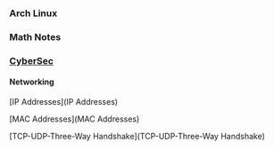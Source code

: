 ### Arch Linux




### Math Notes




### [CyberSec](CyberSec)

#### Networking

[IP Addresses](IP Addresses)

[MAC Addresses](MAC Addresses)

[TCP-UDP-Three-Way Handshake](TCP-UDP-Three-Way Handshake)
